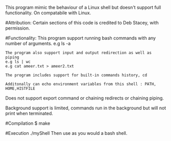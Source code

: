 This program mimic the behaviour of a Linux shell but doesn't support full functionality.
On compatabile with Linux.

#Attribution:
Certain sections of this code is credited to Deb Stacey, with permission.

#Functionality:
 This program support running bash commands with any number of arguments.
    e.g ls -a

    The program also support input and output redirection as well as piping
    e.g ls | wc
    e.g cat ameer.txt > ameer2.txt

    The program includes support for built-in commands history, cd

    Additonally can echo environment variables from this shell : PATH, HOME,HISTFILE

Does not support export command or chaining redirects or chaining piping.

Background support is limited, commands run in the background but will not print when terminated.

#Compilation
$ make

#Execution
./myShell
Then use as you would a bash shell.
